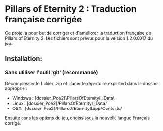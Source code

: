 # Pillars of Eternity 2 : Traduction française corrigée

Ce projet a pour but de corriger et d'améliorer la traduction française de Pillars of Eternity 2. Les fichiers sont prévus pour la version 1.2.0.0017 du jeu.

## Installation:

### Sans utiliser l'outil 'git' (recommandé)
Décompresser le fichier .zip et placer le répertoire exported dans le dossier approprié :

 * Windows : [dossier_Poe2]\PillarsOfEternityII_Data\
 * Linux : [dossier_Poe2]/PillarsOfEternityII_Data/
 * OSX : [dossier_Poe2]/PillarsOfEternityII.app/Contents/

Ensuite dans les options du jeu, choississez la nouvelle langue Français corrigé.
